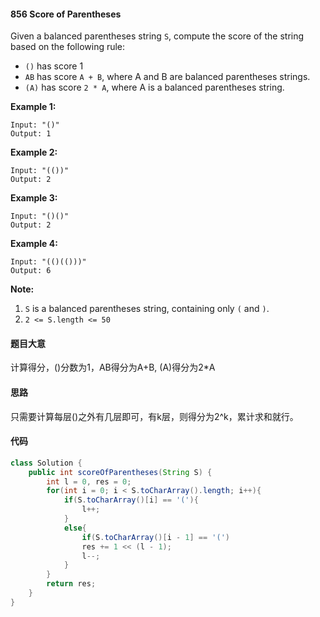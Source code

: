 #### 856 Score of Parentheses

Given a balanced parentheses string `S`, compute the score of the string based on the following rule:

- `()` has score 1
- `AB` has score `A + B`, where A and B are balanced parentheses strings.
- `(A)` has score `2 * A`, where A is a balanced parentheses string.

 

**Example 1:**

```
Input: "()"
Output: 1
```

**Example 2:**

```
Input: "(())"
Output: 2
```

**Example 3:**

```
Input: "()()"
Output: 2
```

**Example 4:**

```
Input: "(()(()))"
Output: 6
```

 

**Note:**

1. `S` is a balanced parentheses string, containing only `(` and `)`.
2. `2 <= S.length <= 50`

#### 题目大意

计算得分，()分数为1，AB得分为A+B, (A)得分为2*A

#### 思路

只需要计算每层()之外有几层即可，有k层，则得分为2^k，累计求和就行。

#### 代码

```java
class Solution {
    public int scoreOfParentheses(String S) {
        int l = 0, res = 0;
        for(int i = 0; i < S.toCharArray().length; i++){
            if(S.toCharArray()[i] == '('){
                l++;
            }
            else{
                if(S.toCharArray()[i - 1] == '(')
                res += 1 << (l - 1);
                l--;
            }
        }
        return res;
    }
}
```

